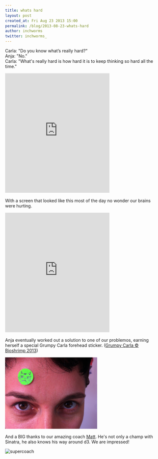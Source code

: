 ```yaml
---
title: whats hard
layout: post
created_at: Fri Aug 23 2013 15:00
permalink: /blog/2013-08-23-whats-hard
author: inchworms
twitter: inchworms_
---
```


Carla: "Do you know what’s really hard?"</br>
Anja: "No."</br>
Carla: "What's really hard is how hard it is to keep thinking so hard all the time."</br>

<iframe src="http://loopc.am/bioshrimp/loops/headdesking-hard.widget" width="340" height="390" scrolling="no" frameborder="no" allowTransparency="true"></iframe>

With a screen that looked like this most of the day no wonder our brains were hurting.

<iframe src="http://loopc.am/tyranja/loops/15.widget" width="340" height="390" scrolling="no" frameborder="no" allowTransparency="true"></iframe>

Anja eventually worked out a solution to one of our problemos, earning herself a special Grumpy Carla forehead sticker. ([Grumpy Carla © Bioshrimp 2013](http://inchworms.net/images/grumpycarla.jpg))

<img src="/images/anja_sticker.jpg" alt="anja_sticker" style="width: 300px;"/>

And a BIG thanks to our amazing coach [Matt](https://twitter.com/fidothe). He's not only a champ with Sinatra, he also knows his way around d3. We are impressed!

![supercoach](http://weknowgifs.com/wp-content/uploads/2013/05/mexican-soccer-coach-super-saiyan-gif.gif)
